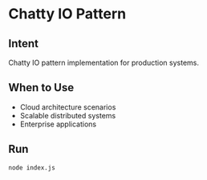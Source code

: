 # Chatty IO Pattern

## Intent
Chatty IO pattern implementation for production systems.

## When to Use
- Cloud architecture scenarios
- Scalable distributed systems
- Enterprise applications

## Run
```bash
node index.js
```
